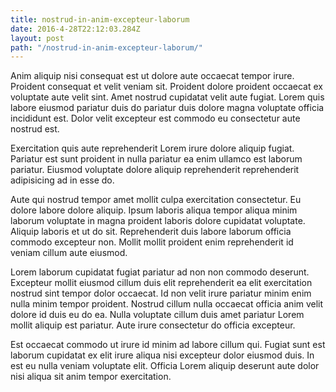 ```yaml
---
title: nostrud-in-anim-excepteur-laborum
date: 2016-4-28T22:12:03.284Z
layout: post
path: "/nostrud-in-anim-excepteur-laborum/"
---
```


Anim aliquip nisi consequat est ut dolore aute occaecat tempor irure. Proident consequat et velit veniam sit. Proident dolore proident occaecat ex voluptate aute velit sint. Amet nostrud cupidatat velit aute fugiat. Lorem quis labore eiusmod pariatur duis do pariatur duis dolore magna voluptate officia incididunt est. Dolor velit excepteur est commodo eu consectetur aute nostrud est.

Exercitation quis aute reprehenderit Lorem irure dolore aliquip fugiat. Pariatur est sunt proident in nulla pariatur ea enim ullamco est laborum pariatur. Eiusmod voluptate dolore aliquip reprehenderit reprehenderit adipisicing ad in esse do.

Aute qui nostrud tempor amet mollit culpa exercitation consectetur. Eu dolore labore dolore aliquip. Ipsum laboris aliqua tempor aliqua minim laborum voluptate in magna proident laboris dolore cupidatat voluptate. Aliquip laboris et ut do sit. Reprehenderit duis labore laborum officia commodo excepteur non. Mollit mollit proident enim reprehenderit id veniam cillum aute eiusmod.

Lorem laborum cupidatat fugiat pariatur ad non non commodo deserunt. Excepteur mollit eiusmod cillum duis elit reprehenderit ea elit exercitation nostrud sint tempor dolor occaecat. Id non velit irure pariatur minim enim nulla minim tempor proident. Nostrud cillum nulla occaecat officia anim velit dolore id duis eu do ea. Nulla voluptate cillum duis amet pariatur Lorem mollit aliquip est pariatur. Aute irure consectetur do officia excepteur.

Est occaecat commodo ut irure id minim ad labore cillum qui. Fugiat sunt est laborum cupidatat ex elit irure aliqua nisi excepteur dolor eiusmod duis. In est eu nulla veniam voluptate elit. Officia Lorem aliquip deserunt aute dolor nisi aliqua sit anim tempor exercitation.